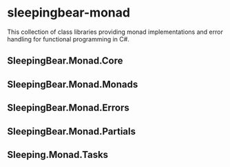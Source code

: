 # sleepingbear-monad

This collection of class libraries providing monad implementations and error handling for functional programming in C#.

## SleepingBear.Monad.Core

## SleepingBear.Monad.Monads

## SleepingBear.Monad.Errors

## SleepingBear.Monad.Partials

## Sleeping.Monad.Tasks
